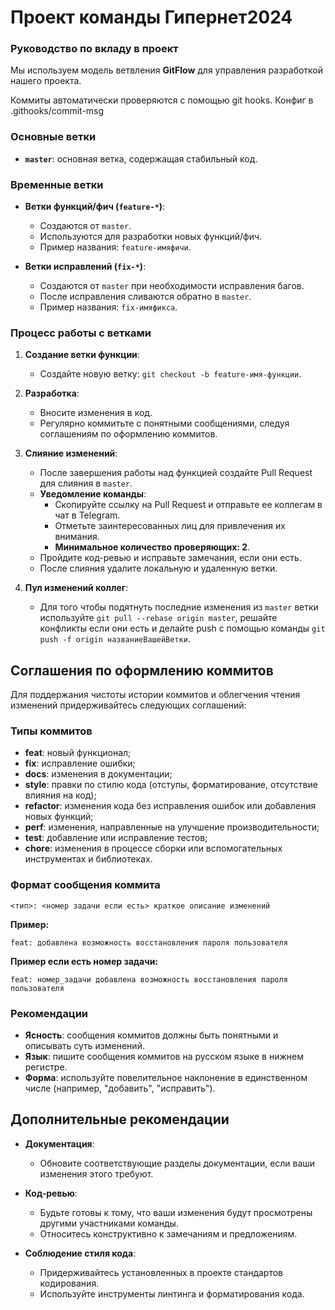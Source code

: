 # Проект команды Гипернет2024

### Руководство по вкладу в проект

Мы используем модель ветвления **GitFlow** для управления разработкой нашего проекта.

Коммиты автоматически проверяются с помощью git hooks. Конфиг в .githooks/commit-msg

### Основные ветки

- **`master`**: основная ветка, содержащая стабильный код.

### Временные ветки

- **Ветки функций/фич (`feature-*`)**:
    - Создаются от `master`.
    - Используются для разработки новых функций/фич.
    - Пример названия: `feature-имяфичи`.

- **Ветки исправлений (`fix-*`)**:
    - Создаются от `master` при необходимости исправления багов.
    - После исправления сливаются обратно в `master`.
    - Пример названия: `fix-имяфикса`.

### Процесс работы с ветками

1. **Создание ветки функции**:
    - Создайте новую ветку: `git checkout -b feature-имя-функции`.

2. **Разработка**:
    - Вносите изменения в код.
    - Регулярно коммитьте с понятными сообщениями, следуя соглашениям по оформлению коммитов.

3. **Слияние изменений**:
    - После завершения работы над функцией создайте Pull Request для слияния в `master`.
    - **Уведомление команды**:
        - Скопируйте ссылку на Pull Request и отправьте ее коллегам в чат в Telegram.
        - Отметьте заинтересованных лиц для привлечения их внимания.
        - **Минимальное количество проверяющих: 2**.
    - Пройдите код-ревью и исправьте замечания, если они есть.
    - После слияния удалите локальную и удаленную ветки.

4. **Пул изменений коллег**:
    - Для того чтобы подятнуть последние изменения из `master` ветки используйте `git pull --rebase origin master`, решайте конфликты если они есть и делайте push с помощью команды `git push -f origin названиеВашейВетки`.

## Соглашения по оформлению коммитов

Для поддержания чистоты истории коммитов и облегчения чтения изменений придерживайтесь следующих соглашений:

### Типы коммитов

- **feat**: новый функционал;
- **fix**: исправление ошибки;
- **docs**: изменения в документации;
- **style**: правки по стилю кода (отступы, форматирование, отсутствие влияния на код);
- **refactor**: изменения кода без исправления ошибок или добавления новых функций;
- **perf**: изменения, направленные на улучшение производительности;
- **test**: добавление или исправление тестов;
- **chore**: изменения в процессе сборки или вспомогательных инструментах и библиотеках.

### Формат сообщения коммита

`<тип>: <номер задачи если есть> краткое описание изменений`

**Пример:**

`feat: добавлена возможность восстановления пароля пользователя`

**Пример если есть номер задачи:**

`feat: номер_задачи добавлена возможность восстановления пароля пользователя`


### Рекомендации

- **Ясность**: сообщения коммитов должны быть понятными и описывать суть изменений.
- **Язык**: пишите сообщения коммитов на русском языке в нижнем регистре.
- **Форма**: используйте повелительное наклонение в единственном числе (например, "добавить", "исправить").

## Дополнительные рекомендации

- **Документация**:
    - Обновите соответствующие разделы документации, если ваши изменения этого требуют.

- **Код-ревью**:
    - Будьте готовы к тому, что ваши изменения будут просмотрены другими участниками команды.
    - Относитесь конструктивно к замечаниям и предложениям.

- **Соблюдение стиля кода**:
    - Придерживайтесь установленных в проекте стандартов кодирования.
    - Используйте инструменты линтинга и форматирования кода.
